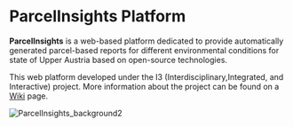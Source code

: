 # ParcelInsights Platform

**ParcelInsights** is a web-based platform dedicated to provide automatically generated parcel-based reports for different environmental conditions for state of Upper Austria based on open-source technologies.

This web platform developed under the I3 (Interdisciplinary,Integrated, and Interactive) project. More information about the project can be found on a [Wiki](https://github.com/Edah94/ParcelInsights/wiki/Automated-parcel-based-reports-for-different-environmental-conditions-based-on-open-source-technologies) page.

![ParcelInsights_background2](https://github.com/Edah94/ParcelInsights/assets/92268344/d9507f4f-042a-41cf-839a-7de19439b4f1)
